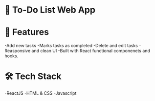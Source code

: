 ﻿# 📝 To-Do List Web App
# 🚀 Features
-Add new tasks
-Marks tasks as completed
-Delete and edit tasks
-Reasponsive and clean UI
-Built with React functional componenets and hooks.
#  🛠️ Tech Stack
-ReactJS
-HTML & CSS
-Javascript

